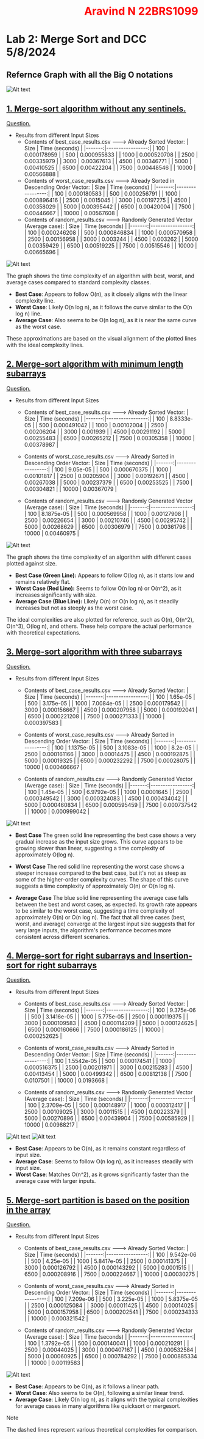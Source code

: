 <h1 style="color:red;text-align:right">Aravind N 22BRS1099</h1>

# Lab 2: Merge Sort and DCC 5/8/2024

## Refernce Graph with all the Big O notations
![Alt text](ref.png)
## [1. Merge-sort algorithm without any sentinels.](q1/mergeWithoutSenti.cpp)
[Question.](q1/README.md)

- Results from different Input Sizes
    - Contents of best_case_results.csv ---> Already Sorted Vector:
        |   Size |   Time (seconds) |
        |-------:|-----------------:|
        |    100 |      0.000178959 |
        |    500 |      0.000955833 |
        |   1000 |      0.000520708 |
        |   2500 |      0.00335979  |
        |   3000 |      0.00367613  |
        |   4500 |      0.00346771  |
        |   5000 |      0.00410525  |
        |   6500 |      0.00422204  |
        |   7500 |      0.00448546  |
        |  10000 |      0.00566888  |
    - Contents of worst_case_results.csv ---> Already Sorted in Descending Order Vector:
        |   Size |   Time (seconds) |
        |-------:|-----------------:|
        |    100 |      0.000180583 |
        |    500 |      0.000256791 |
        |   1000 |      0.000896416 |
        |   2500 |      0.0015045   |
        |   3000 |      0.00197275  |
        |   4500 |      0.00358029  |
        |   5000 |      0.00395442  |
        |   6500 |      0.00420004  |
        |   7500 |      0.00446667  |
        |  10000 |      0.00567608  |
    - Contents of random_results.csv ---> Randomly Generated Vector (Average case):
        |   Size |   Time (seconds) |
        |-------:|-----------------:|
        |    100 |      0.000246208 |
        |    500 |      0.000846834 |
        |   1000 |      0.000570958 |
        |   2500 |      0.00156958  |
        |   3000 |      0.003244    |
        |   4500 |      0.003262    |
        |   5000 |      0.00359429  |
        |   6500 |      0.00519225  |
        |   7500 |      0.00515546  |
        |  10000 |      0.00665696  |
    
![Alt text](q1.png)

The graph shows the time complexity of an algorithm with best, worst, and average cases compared to standard complexity classes. 

- **Best Case**: Appears to follow O(n), as it closely aligns with the linear complexity line.
- **Worst Case**: Likely O(n log n), as it follows the curve similar to the O(n log n) line.
- **Average Case**: Also seems to be O(n log n), as it is near the same curve as the worst case.

These approximations are based on the visual alignment of the plotted lines with the ideal complexity lines.


## [2. Merge-sort algorithm with minimum length subarrays](q2/modifiedmerge.cpp)
[Question.](q2/README.md)


- Results from different Input Sizes
    - Contents of best_case_results.csv ---> Already Sorted Vector:
        |   Size |   Time (seconds) |
        |-------:|-----------------:|
        |    100 |      8.8333e-05  |
        |    500 |      0.000491042 |
        |   1000 |      0.00102004  |
        |   2500 |      0.00206204  |
        |   3000 |      0.001939    |
        |   4500 |      0.00291192  |
        |   5000 |      0.00255483  |
        |   6500 |      0.00265212  |
        |   7500 |      0.00305358  |
        |  10000 |      0.00378987  |

    - Contents of worst_case_results.csv ---> Already Sorted in Descending Order Vector:
        |   Size |   Time (seconds) |
        |-------:|-----------------:|
        |    100 |      9.05e-05    |
        |    500 |      0.000670375 |
        |   1000 |      0.00101817  |
        |   2500 |      0.00205904  |
        |   3000 |      0.00192671  |
        |   4500 |      0.00267038  |
        |   5000 |      0.00237379  |
        |   6500 |      0.00253525  |
        |   7500 |      0.00304821  |
        |  10000 |      0.00367079  |

    - Contents of random_results.csv ---> Randomly Generated Vector (Average case):
        |   Size |   Time (seconds) |
        |-------:|-----------------:|
        |    100 |      8.1875e-05  |
        |    500 |      0.000569958 |
        |   1000 |      0.00127908  |
        |   2500 |      0.00226654  |
        |   3000 |      0.00210746  |
        |   4500 |      0.00295742  |
        |   5000 |      0.00268629  |
        |   6500 |      0.00306979  |
        |   7500 |      0.00361796  |
        |  10000 |      0.00460975  |

![Alt text](q2.png)

The graph shows the time complexity of an algorithm with different cases plotted against size.

- **Best Case (Green Line):** Appears to follow O(log n), as it starts low and remains relatively flat.
- **Worst Case (Red Line):** Seems to follow O(n log n) or O(n^2), as it increases significantly with size.
- **Average Case (Blue Line):** Likely O(n) or O(n log n), as it steadily increases but not as steeply as the worst case.

The ideal complexities are also plotted for reference, such as O(n), O(n^2), O(n^3), O(log n), and others. These help compare the actual performance with theoretical expectations.



## [3. Merge-sort algorithm with three subarrays](q3/modifiedmerge.cpp)
[Question.](q3/README.md)


- Results from different Input Sizes
    - Contents of best_case_results.csv ---> Already Sorted Vector:
        |   Size |   Time (seconds) |
        |-------:|-----------------:|
        |    100 |      1.65e-05    |
        |    500 |      3.175e-05   |
        |   1000 |      7.0084e-05  |
        |   2500 |      0.000179542 |
        |   3000 |      0.000156667 |
        |   4500 |      0.000207958 |
        |   5000 |      0.000192041 |
        |   6500 |      0.000221208 |
        |   7500 |      0.000271333 |
        |  10000 |      0.000397583 |

    - Contents of worst_case_results.csv ---> Already Sorted in Descending Order Vector:
        |   Size |   Time (seconds) |
        |-------:|-----------------:|
        |    100 |      1.1375e-05  |
        |    500 |      3.1083e-05  |
        |   1000 |      8.2e-05     |
        |   2500 |      0.000161166 |
        |   3000 |      0.00014475  |
        |   4500 |      0.000192875 |
        |   5000 |      0.00019325  |
        |   6500 |      0.000232292 |
        |   7500 |      0.00028075  |
        |  10000 |      0.000466667 |

    - Contents of random_results.csv ---> Randomly Generated Vector (Average case):
        |   Size |   Time (seconds) |
        |-------:|-----------------:|
        |    100 |      1.45e-05    |
        |    500 |      6.9792e-05  |
        |   1000 |      0.0001645   |
        |   2500 |      0.000349542 |
        |   3000 |      0.000324083 |
        |   4500 |      0.000434042 |
        |   5000 |      0.000460834 |
        |   6500 |      0.000595459 |
        |   7500 |      0.000737542 |
        |  10000 |      0.000999042 |

![Alt text](q3.png)

- **Best Case**
The green solid line representing the best case shows a very gradual increase as the input size grows. This curve appears to be growing slower than linear, suggesting a time complexity of approximately O(log n).

- **Worst Case**
The red solid line representing the worst case shows a steeper increase compared to the best case, but it's not as steep as some of the higher-order complexity curves. The shape of this curve suggests a time complexity of approximately O(n) or O(n log n).

- **Average Case**
The blue solid line representing the average case falls between the best and worst cases, as expected. Its growth rate appears to be similar to the worst case, suggesting a time complexity of approximately O(n) or O(n log n).
The fact that all three cases (best, worst, and average) converge at the largest input size suggests that for very large inputs, the algorithm's performance becomes more consistent across different scenarios.


## [4. Merge-sort for right subarrays and Insertion-sort for right subarrays](q4/mergeIns.cpp)
[Question.](q4/README.md)


- Results from different Input Sizes
    - Contents of best_case_results.csv ---> Already Sorted Vector:
        |   Size |   Time (seconds) |
        |-------:|-----------------:|
        |    100 |      9.375e-06   |
        |    500 |      3.1416e-05  |
        |   1000 |      5.775e-05   |
        |   2500 |      0.000119375 |
        |   3000 |      0.000109583 |
        |   4500 |      0.000114209 |
        |   5000 |      0.000124625 |
        |   6500 |      0.000160666 |
        |   7500 |      0.000186125 |
        |  10000 |      0.000252625 |

    - Contents of worst_case_results.csv ---> Already Sorted in Descending Order Vector:
        |   Size |   Time (seconds) |
        |-------:|-----------------:|
        |    100 |      1.5542e-05  |
        |    500 |      0.000174541 |
        |   1000 |      0.000516375 |
        |   2500 |      0.00201971  |
        |   3000 |      0.00215283  |
        |   4500 |      0.00413454  |
        |   5000 |      0.00499342  |
        |   6500 |      0.00812138  |
        |   7500 |      0.0107501   |
        |  10000 |      0.0193668   |

    - Contents of random_results.csv ---> Randomly Generated Vector (Average case):
        |   Size |   Time (seconds) |
        |-------:|-----------------:|
        |    100 |      2.3709e-05  |
        |    500 |      0.000148917 |
        |   1000 |      0.000312417 |
        |   2500 |      0.00109025  |
        |   3000 |      0.0011515   |
        |   4500 |      0.00223379  |
        |   5000 |      0.00270896  |
        |   6500 |      0.00439904  |
        |   7500 |      0.00585929  |
        |  10000 |      0.00988217  |

![Alt text](q4.png)
![Alt text](best4.png)

- **Best Case**: Appears to be O(n), as it remains constant regardless of input size.
- **Average Case**: Seems to follow O(n log n), as it increases steadily with input size.
- **Worst Case**: Matches O(n^2), as it grows significantly faster than the average case with larger inputs.

## [5. Merge-sort partition is based on the position in the array](q5/pivot.cpp)
[Question.](q5/README.md)


- Results from different Input Sizes
    - Contents of best_case_results.csv ---> Already Sorted Vector:
        |   Size |   Time (seconds) |
        |-------:|-----------------:|
        |    100 |      9.542e-06   |
        |    500 |      4.25e-05    |
        |   1000 |      5.8417e-05  |
        |   2500 |      0.000141375 |
        |   3000 |      0.000126792 |
        |   4500 |      0.000143292 |
        |   5000 |      0.0001515   |
        |   6500 |      0.000208916 |
        |   7500 |      0.000224667 |
        |  10000 |      0.00030275  |


    - Contents of worst_case_results.csv ---> Already Sorted in Descending Order Vector:
        |   Size |   Time (seconds) |
        |-------:|-----------------:|
        |    100 |      7.209e-06   |
        |    500 |      3.225e-05   |
        |   1000 |      5.8375e-05  |
        |   2500 |      0.000125084 |
        |   3000 |      0.00011425  |
        |   4500 |      0.00014025  |
        |   5000 |      0.000157958 |
        |   6500 |      0.000202541 |
        |   7500 |      0.000234333 |
        |  10000 |      0.000321542 |


    - Contents of random_results.csv ---> Randomly Generated Vector (Average case):
        |   Size |   Time (seconds) |
        |-------:|-----------------:|
        |    100 |      1.3792e-05  |
        |    500 |      0.000140041 |
        |   1000 |      0.000210291 |
        |   2500 |      0.00044025  |
        |   3000 |      0.000407167 |
        |   4500 |      0.000532584 |
        |   5000 |      0.00060925  |
        |   6500 |      0.000784292 |
        |   7500 |      0.000885334 |
        |  10000 |      0.00119583  |


![Alt text](q5.png)

- **Best Case**: Appears to be O(n), as it follows a linear path.
- **Worst Case**: Also seems to be O(n), following a similar linear trend.
- **Average Case**: Likely O(n log n), as it aligns with the typical complexities for average cases in many algorithms like quicksort or mergesort. 

> [!NOTE]
> The dashed lines represent various theoretical complexities for comparison.

